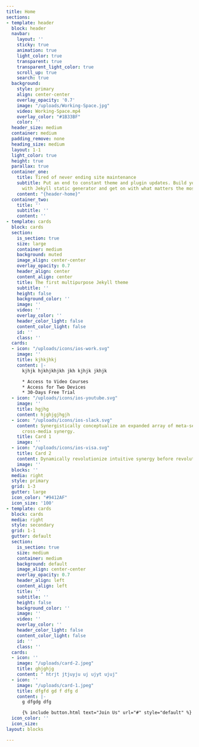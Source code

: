 ```yaml
---
title: Home
sections:
- template: header
  block: header
  navbar:
    layout: ''
    sticky: true
    animation: true
    light_color: true
    transparent: true
    transparent_light_color: true
    scroll_up: true
    search: true
  background:
    style: primary
    align: center-center
    overlay_opacity: '0.7'
    image: "/uploads/Working-Space.jpg"
    video: Working-Space.mp4
    overlay_color: "#1B33BF"
    color: ''
  header_size: medium
  container: medium
  padding_remove: none
  heading_size: medium
  layout: 1-1
  light_color: true
  height: true
  parallax: true
  container_one:
    title: Tired of never ending site maintenance
    subtitle: Put an end to constant theme and plugin updates. Build your website
      with Jekyll static generator and get on with what matters the most, your business.
    content: "{header-home}"
  container_two:
    title: ''
    subtitle: ''
    content: ''
- template: cards
  block: cards
  section:
    is_section: true
    size: large
    container: medium
    background: muted
    image_align: center-center
    overlay_opacity: 0.7
    header_align: center
    content_align: center
    title: The first multipurpose Jekyll theme
    subtitle: ''
    height: false
    background_color: ''
    image: ''
    video: ''
    overlay_color: ''
    header_color_light: false
    content_color_light: false
    id: ''
    class: ''
  cards:
  - icon: "/uploads/icons/ios-work.svg"
    image: ''
    title: kjhkjhkj
    content: |-
      kjhjk hjkhjkhjkh jkh kjhjk jkhjk

      * Access to Video Courses
      * Access for Two Devices
      * 30-Days Free Trial
  - icon: "/uploads/icons/ios-youtube.svg"
    image: ''
    title: hgjhg
    content: hjghjgjhgjh
  - icon: "/uploads/icons/ios-slack.svg"
    content: Synergistically conceptualize an expanded array of meta-services vis-a-vis
      cross-media synergy.
    title: Card 1
    image: ''
  - icon: "/uploads/icons/ios-visa.svg"
    title: Card 2
    content: Dynamically revolutionize intuitive synergy before revolutionary
    image: ''
  blocks: ''
  media: right
  style: primary
  grid: 1-3
  gutter: large
  icon_color: "#9412AF"
  icon_size: '100'
- template: cards
  block: cards
  media: right
  style: secondary
  grid: 1-1
  gutter: default
  section:
    is_section: true
    size: medium
    container: medium
    background: default
    image_align: center-center
    overlay_opacity: 0.7
    header_align: left
    content_align: left
    title: ''
    subtitle: ''
    height: false
    background_color: ''
    image: ''
    video: ''
    overlay_color: ''
    header_color_light: false
    content_color_light: false
    id: ''
    class: ''
  cards:
  - icon: ''
    image: "/uploads/card-2.jpeg"
    title: ghjghjg
    content: " htrjt jtjuyju uj ujyt ujuj"
  - icon: ''
    image: "/uploads/card-1.jpeg"
    title: dfgfd gd f dfg d
    content: |-
      g dfgdg dfg

      {% include button.html text="Join Us" url="#" style="default" %}
  icon_color: ''
  icon_size: 
layout: blocks

---
```

